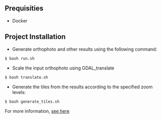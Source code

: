 ## Prequisities

- Docker

## Project Installation

- Generate orthophoto and other results using the following command:

```
$ bash run.sh
```

- Scale the input orthophoto using GDAL_translate

```
$ bash translate.sh
```

- Generate the tiles from the results according to the specified zoom levels:

```
$ bash generate_tiles.sh
```

For more information, [see here](https://github.com/OpenDroneMap/ODM)
